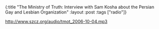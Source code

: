 {:title "The Ministry of Truth: Interview with Sam Kosha about the Persian Gay and Lesbian Organization"
:layout :post
:tags  ["radio"]}

<http://www.szcz.org/audio/tmot_2006-10-04.mp3>

